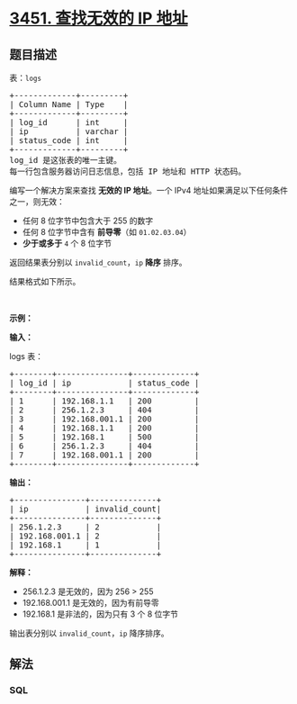 # [3451. 查找无效的 IP 地址](https://leetcode.cn/problems/find-invalid-ip-addresses)

## 题目描述

<!-- 这里写题目描述 -->

<p>表：<code>logs</code></p>

<pre>
+-------------+---------+
| Column Name | Type    |
+-------------+---------+
| log_id      | int     |
| ip          | varchar |
| status_code | int     |
+-------------+---------+
log_id 是这张表的唯一主键。
每一行包含服务器访问日志信息，包括 IP 地址和 HTTP 状态码。
</pre>

<p>编写一个解决方案来查找 <strong>无效的 IP 地址</strong>。一个 IPv4 地址如果满足以下任何条件之一，则无效：</p>

<ul>
	<li>任何 8 位字节中包含大于 255 的数字</li>
	<li>任何 8 位字节中含有 <strong>前导零</strong>（如&nbsp;<code>01.02.03.04</code>）</li>
	<li><strong>少于或多于</strong>&nbsp;<code>4</code>&nbsp;个 8 位字节</li>
</ul>

<p>返回结果表分别以&nbsp;<code>invalid_count</code>，<code>ip</code>&nbsp;<strong>降序</strong>&nbsp;排序。</p>

<p>结果格式如下所示。</p>

<p>&nbsp;</p>

<p><strong class="example">示例：</strong></p>

<div class="example-block">
<p><strong>输入：</strong></p>

<p>logs 表：</p>

<pre class="example-io">
+--------+---------------+-------------+
| log_id | ip            | status_code | 
+--------+---------------+-------------+
| 1      | 192.168.1.1   | 200         | 
| 2      | 256.1.2.3     | 404         | 
| 3      | 192.168.001.1 | 200         | 
| 4      | 192.168.1.1   | 200         | 
| 5      | 192.168.1     | 500         | 
| 6      | 256.1.2.3     | 404         | 
| 7      | 192.168.001.1 | 200         | 
+--------+---------------+-------------+
</pre>

<p><strong>输出：</strong></p>

<pre class="example-io">
+---------------+--------------+
| ip            | invalid_count|
+---------------+--------------+
| 256.1.2.3     | 2            |
| 192.168.001.1 | 2            |
| 192.168.1     | 1            |
+---------------+--------------+
</pre>

<p><strong>解释：</strong></p>

<ul>
	<li>256.1.2.3 是无效的，因为&nbsp;256 &gt; 255</li>
	<li>192.168.001.1 是无效的，因为有前导零</li>
	<li>192.168.1 是非法的，因为只有 3 个 8 位字节</li>
</ul>

<p>输出表分别以&nbsp;<code>invalid_count</code>，<code>ip</code>&nbsp;降序排序。</p>
</div>


## 解法

<!-- 这里可写通用的实现逻辑 -->

<!-- tabs:start -->

### **SQL**

<!-- 这里可写当前语言的特殊实现逻辑 -->

```sql

```

<!-- tabs:end -->
